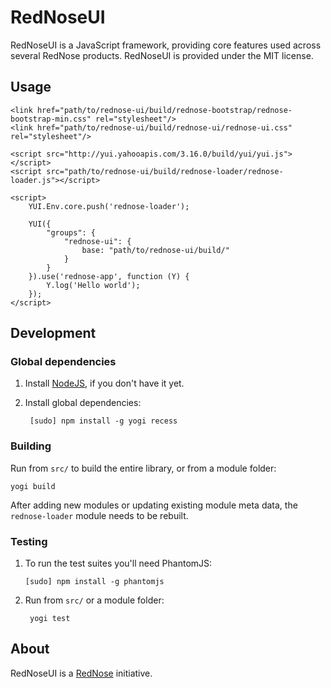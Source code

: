 # RedNoseUI

RedNoseUI is a JavaScript framework, providing core features used across several RedNose products. RedNoseUI is provided under the MIT license.

## Usage

    <link href="path/to/rednose-ui/build/rednose-bootstrap/rednose-bootstrap-min.css" rel="stylesheet"/>
    <link href="path/to/rednose-ui/build/rednose-ui/rednose-ui.css" rel="stylesheet"/>

    <script src="http://yui.yahooapis.com/3.16.0/build/yui/yui.js"></script>
    <script src="path/to/rednose-ui/build/rednose-loader/rednose-loader.js"></script>

    <script>
    	YUI.Env.core.push('rednose-loader');

    	YUI({
        	"groups": {
            	"rednose-ui": {
    	            base: "path/to/rednose-ui/build/"
        	    }
    	    }
    	}).use('rednose-app', function (Y) {
    		Y.log('Hello world');
    	});
    </script>

## Development

### Global dependencies

1. Install [NodeJS](http://nodejs.org), if you don't have it yet.

2. Install global dependencies:

        [sudo] npm install -g yogi recess

### Building

Run from `src/` to build the entire library, or from a module folder:

    yogi build

After adding new modules or updating existing module meta data, the `rednose-loader` module needs to be rebuilt.

### Testing

1.  To run the test suites you'll need PhantomJS:

        [sudo] npm install -g phantomjs

2. Run from `src/` or a module folder:

        yogi test

## About

RedNoseUI is a [RedNose](http://www.rednose.nl) initiative.
